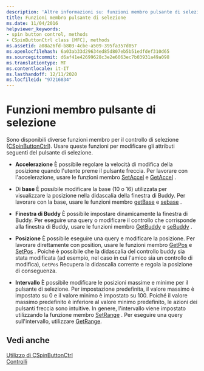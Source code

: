```yaml
---
description: 'Altre informazioni su: funzioni membro pulsante di selezione'
title: Funzioni membro pulsante di selezione
ms.date: 11/04/2016
helpviewer_keywords:
- spin button control, methods
- CSpinButtonCtrl class [MFC], methods
ms.assetid: a08a26fd-b803-4cbe-a509-395fa357d057
ms.openlocfilehash: 6a03ab33d29634ed85d807eb5b51edfdef310d65
ms.sourcegitcommit: d6af41e42699628c3e2e6063ec7b03931a49a098
ms.translationtype: MT
ms.contentlocale: it-IT
ms.lasthandoff: 12/11/2020
ms.locfileid: "97216834"
---
```

# <a name="spin-button-member-functions"></a>Funzioni membro pulsante di selezione

Sono disponibili diverse funzioni membro per il controllo di selezione ([CSpinButtonCtrl](../mfc/reference/cspinbuttonctrl-class.md)). Usare queste funzioni per modificare gli attributi seguenti del pulsante di selezione.

- **Accelerazione** È possibile regolare la velocità di modifica della posizione quando l'utente preme il pulsante freccia. Per lavorare con l'accelerazione, usare le funzioni membro [SetAccel](../mfc/reference/cspinbuttonctrl-class.md#setaccel) e [GetAccel](../mfc/reference/cspinbuttonctrl-class.md#getaccel) .

- Di **base** È possibile modificare la base (10 o 16) utilizzata per visualizzare la posizione nella didascalia della finestra di Buddy. Per lavorare con la base, usare le funzioni membro [getBase](../mfc/reference/cspinbuttonctrl-class.md#getbase) e [sebase](../mfc/reference/cspinbuttonctrl-class.md#setbase) .

- **Finestra di Buddy** È possibile impostare dinamicamente la finestra di Buddy. Per eseguire una query o modificare il controllo che corrisponde alla finestra di Buddy, usare le funzioni membro [GetBuddy](../mfc/reference/cspinbuttonctrl-class.md#getbuddy) e [seBuddy](../mfc/reference/cspinbuttonctrl-class.md#setbuddy) .

- **Posizione** È possibile eseguire una query e modificare la posizione. Per lavorare direttamente con position, usare le funzioni membro [GetPos](../mfc/reference/cspinbuttonctrl-class.md#getpos) e [SetPos](../mfc/reference/cspinbuttonctrl-class.md#setpos) . Poiché è possibile che la didascalia del controllo buddy sia stata modificata (ad esempio, nel caso in cui l'amico sia un controllo di modifica), `GetPos` Recupera la didascalia corrente e regola la posizione di conseguenza.

- **Intervallo** È possibile modificare le posizioni massime e minime per il pulsante di selezione. Per impostazione predefinita, il valore massimo è impostato su 0 e il valore minimo è impostato su 100. Poiché il valore massimo predefinito è inferiore al valore minimo predefinito, le azioni dei pulsanti freccia sono intuitive. In genere, l'intervallo viene impostato utilizzando la funzione membro [SetRange](../mfc/reference/cspinbuttonctrl-class.md#setrange) . Per eseguire una query sull'intervallo, utilizzare [GetRange](../mfc/reference/cspinbuttonctrl-class.md#getrange).

## <a name="see-also"></a>Vedi anche

[Utilizzo di CSpinButtonCtrl](../mfc/using-cspinbuttonctrl.md)<br/>
[Controlli](../mfc/controls-mfc.md)
